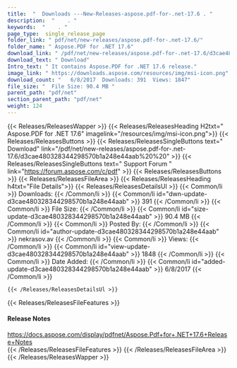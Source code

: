 ```yaml
---
title:  "  Downloads ---New-Releases-aspose.pdf-for-.net-17.6 . " 
description:  "    . " 
keywords:  "    . " 
page_type:  single_release_page
folder_link: " pdf/net/new-releases/aspose.pdf-for-.net-17.6/"
folder_name: " Aspose.PDF for .NET 17.6"
download_link: " /pdf/net/new-releases/aspose.pdf-for-.net-17.6/d3cae480328344298570b1a248e44aab"
download_text: " Download"
Intro_text: " It contains Aspose.PDF for .NET 17.6 release."
image_link: " https://downloads.aspose.com/resources/img/msi-icon.png"
download_count: "   6/8/2017  Downloads: 391  Views: 1847"
file_size: "  File Size: 90.4 MB "
parent_path: "pdf/net"
section_parent_path: "pdf/net"
weight: 124 
---
```


{{< Releases/ReleasesWapper >}}
  {{< Releases/ReleasesHeading H2txt=" Aspose.PDF for .NET 17.6" imagelink="/resources/img/msi-icon.png">}}
  {{< Releases/ReleasesButtons >}}
    {{< Releases/ReleasesSingleButtons text=" Download" link="/pdf/net/new-releases/aspose.pdf-for-.net-17.6/d3cae480328344298570b1a248e44aab%20%20" >}}
    {{< Releases/ReleasesSingleButtons text=" Support Forum " link="https://forum.aspose.com/c/pdf" >}}
  {{< Releases/ReleasesButtons >}}
  {{< Releases/ReleasesFileArea >}}
    {{< Releases/ReleasesHeading h4txt="File Details">}}
    {{< Releases/ReleasesDetailsUl >}}
            {{< Common/li  >}} Downloads: {{< /Common/li >}} 
      {{< Common/li id="dwn-update-d3cae480328344298570b1a248e44aab" >}} 391 {{< /Common/li >}} 
      {{< Common/li  >}} File Size: {{< /Common/li >}} 
      {{< Common/li id="size-update-d3cae480328344298570b1a248e44aab" >}} 90.4 MB {{< /Common/li >}} 
      {{< Common/li  >}} Posted By: {{< /Common/li >}} 
      {{< Common/li id="author-update-d3cae480328344298570b1a248e44aab" >}} nekrasov.av {{< /Common/li >}} 
      {{< Common/li  >}} Views: {{< /Common/li >}} 
      {{< Common/li id="view-update-d3cae480328344298570b1a248e44aab" >}} 1848 {{< /Common/li >}} 
      {{< Common/li  >}} Date Added: {{< /Common/li >}} 
      {{< Common/li id="added-update-d3cae480328344298570b1a248e44aab" >}} 6/8/2017 {{< /Common/li >}} 

    {{< /Releases/ReleasesDetailsUl >}}

  {{< Releases/ReleasesFileFeatures >}}
      <h4>Release Notes</h4><div><a href="https://docs.aspose.com/display/pdfnet/Aspose.Pdf+for+.NET+17.6+Release+Notes">https://docs.aspose.com/display/pdfnet/Aspose.Pdf+for+.NET+17.6+Release+Notes</a></div>
  {{< /Releases/ReleasesFileFeatures >}}
 {{< /Releases/ReleasesFileArea >}}
{{< /Releases/ReleasesWapper >}}



